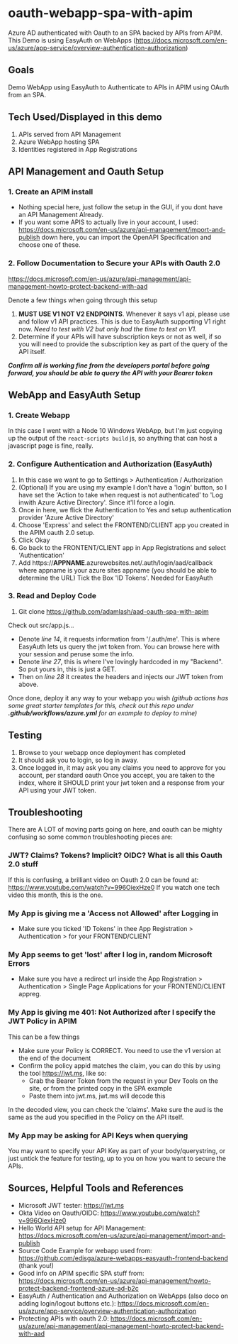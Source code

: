 # oauth-webapp-spa-with-apim
Azure AD authenticated with Oauth to an SPA backed by APIs from APIM. This Demo is using EasyAuth on WebApps (https://docs.microsoft.com/en-us/azure/app-service/overview-authentication-authorization)

## Goals
Demo WebApp using EasyAuth to Authenticate to APIs in APIM using OAuth from an SPA.

## Tech Used/Displayed in this demo
1. APIs served from API Management
3. Azure WebApp hosting SPA
4. Identities registered in App Registrations

## API Management and Oauth Setup
### 1. Create an APIM install
- Nothing special here, just follow the setup in the GUI, if you dont have an API Management Already.
- If you want some APIS to actually live in your account, I used: https://docs.microsoft.com/en-us/azure/api-management/import-and-publish down here, you can import the OpenAPI Specification and choose one of these.

### 2. Follow Documentation to Secure your APIs with Oauth 2.0

https://docs.microsoft.com/en-us/azure/api-management/api-management-howto-protect-backend-with-aad 

Denote a few things when going through this setup
1. 	**MUST USE V1 NOT V2 ENDPOINTS**. Whenever it says v1 api, please use and follow v1 API practices. This is due to EasyAuth supporting V1 right now. *Need to test with V2 but only had the time to test on V1.*
2. Determine if your APIs will have subscription keys or not as well, if so you will need to provide the subscription key as part of the query of the API itself.


***Confirm all is working fine from the developers portal before going forward, you should be able to query the API with your Bearer token***


## WebApp and EasyAuth Setup
### 1. Create Webapp
In this case I went with a Node 10 Windows WebApp, but I'm just copying up the output of the `react-scripts build` js, so anything that can host a javascript page is fine, really.


### 2. Configure Authentication and Authorization (EasyAuth)
1. In this case we want to go to Settings > Authentication / Authorization
2. (Optional) If you are using my example I don’t have a 'login' button, so I have set the 'Action to take when request is not authenticated' to 'Log inwith Azure Active Directory'. Since it'll force a login.
3. Once in here, we flick the Authentication to Yes and setup authentication provider 'Azure Active Directory'
4. Choose 'Express' and select the FRONTEND/CLIENT app you created in the APIM oauth 2.0 setup.
5. Click Okay
6. Go back to the FRONTENT/CLIENT app in App Registrations and select 'Authentication'
7. Add https://**APPNAME**.azurewebsites.net/.auth/login/aad/callback where appname is your azure sites appname (you should be able to determine the URL)
Tick the Box 'ID Tokens'. Needed for EasyAuth

### 3. Read and Deploy Code
1. Git clone https://github.com/adamlash/aad-oauth-spa-with-apim

Check out src/app.js...
- Denote *line 14*, it requests information from '/.auth/me'. This is where EasyAuth lets us query the jwt token from. You can browse here with your session and peruse some the info.
- Denote *line 27*, this is where I've lovingly hardcoded in my "Backend". So put yours in, this is just a GET.
- Then on *line 28* it creates the headers and injects our JWT token from above.


Once done, deploy it any way to your webapp you wish *(github actions has some great starter templates for this, check out this repo under **.github/workflows/azure.yml** for an example to deploy to mine)*


## Testing
1. Browse to your webapp once deployment has completed
2. It should ask you to login, so log in away.
3. Once logged in, it may ask you any claims you need to approve for you account, per standard oauth
Once you accept, you are taken to the index, where it SHOULD print your jwt token and a response from your API using your JWT token.



## Troubleshooting
There are A LOT of moving parts going on here, and oauth can be mighty confusing so some common troubleshooting pieces are:


### JWT? Claims? Tokens? Implicit? OIDC? What is all this Oauth 2.0 stuff
If this is confusing, a brilliant video on Oauth 2.0 can be found at: https://www.youtube.com/watch?v=996OiexHze0
If you watch one tech video this month, this is the one.

### My App is giving me a 'Access not Allowed' after Logging in
- Make sure you ticked 'ID Tokens' in thee App Registration > Authentication > for your FRONTEND/CLIENT

### My App seems to get 'lost' after I log in, random Microsoft Errors
- Make sure you have a redirect url inside the App Registration > Authentication > Single Page Applications for your FRONTEND/CLIENT appreg.

### My App is giving me 401: Not Authorized after I specify the JWT Policy in APIM
This can be a few things
- Make sure your Policy is CORRECT. You need to use the v1 version at the end of the document
- Confirm the policy appid matches the claim, you can do this by using the tool https://jwt.ms, like so:
  - Grab the Bearer Token from the request in your Dev Tools on the site, or from the printed copy in the SPA example
  - Paste them into jwt.ms, jwt.ms will decode this

In the decoded view, you can check the 'claims'. Make sure the aud is the same as the aud you specified in the Policy on the API itself.


### My App may be asking for API Keys when querying
You may want to specify your API Key as part of your body/querystring, or just untick the feature for testing, up to you on how you want to secure the APIs.


## Sources, Helpful Tools and References
- Microsoft JWT tester: https://jwt.ms
- Okta Video on Oauth/OIDC: https://www.youtube.com/watch?v=996OiexHze0
- Hello World API setup for API Management: https://docs.microsoft.com/en-us/azure/api-management/import-and-publish
- Source Code Example for webapp used from: https://github.com/edisga/azure-webapps-easyauth-frontend-backend (thank you!)
- Good info on APIM specific SPA stuff from: https://docs.microsoft.com/en-us/azure/api-management/howto-protect-backend-frontend-azure-ad-b2c
- EasyAuth / Authentication and Authorization on WebApps (also doco on adding login/logout buttons etc.): https://docs.microsoft.com/en-us/azure/app-service/overview-authentication-authorization
- Protecting APIs with oauth 2.0: https://docs.microsoft.com/en-us/azure/api-management/api-management-howto-protect-backend-with-aad
